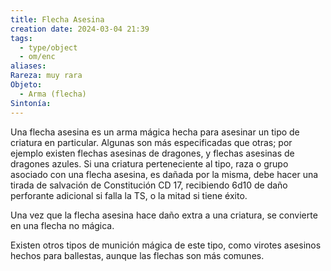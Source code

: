 ```yaml
---
title: Flecha Asesina
creation date: 2024-03-04 21:39
tags:
  - type/object
  - om/enc
aliases: 
Rareza: muy rara
Objeto:
  - Arma (flecha)
Sintonía:
---
```

Una flecha asesina es un arma mágica hecha para asesinar un tipo de criatura en particular. Algunas son más especificadas que otras; por ejemplo existen flechas asesinas de dragones, y flechas asesinas de dragones azules. Si una criatura perteneciente al tipo, raza o grupo asociado con una flecha asesina, es dañada por la misma, debe hacer una tirada de salvación de Constitución CD 17, recibiendo 6d10 de daño perforante adicional si falla la TS, o la mitad si tiene éxito.

Una vez que la flecha asesina hace daño extra a una criatura, se convierte en una flecha no mágica.

Existen otros tipos de munición mágica de este tipo, como virotes asesinos hechos para ballestas, aunque las flechas son más comunes.